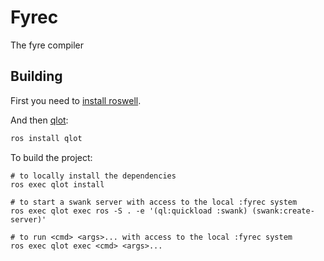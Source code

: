 # Fyrec

The fyre compiler

## Building

First you need to [install roswell][1].

And then [qlot][2]:
```bash
ros install qlot
```

To build the project:
```
# to locally install the dependencies
ros exec qlot install

# to start a swank server with access to the local :fyrec system
ros exec qlot exec ros -S . -e '(ql:quickload :swank) (swank:create-server)'

# to run <cmd> <args>... with access to the local :fyrec system
ros exec qlot exec <cmd> <args>...
```

[1]: https://github.com/roswell/roswell/wiki/Installation
[2]: https://github.com/fukamachi/qlot
